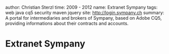 author: Christian Sterzl
time: 2009 - 2012
name: Extranet Sympany
tags: web java cq5 security maven jquery
site: http://login.sympany.ch
summary: A portal for intermediaries and brokers of Sympany, based on Adobe CQ5, providing informations about their contracts and accounts.

# Extranet Sympany


